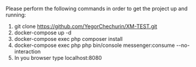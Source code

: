 Please perform the following commands in order to get the project up and running:

1) git clone https://github.com/YegorChechurin/XM-TEST.git
2) docker-compose up -d
3) docker-compose exec php composer install
4) docker-compose exec php php bin/console messenger:consume --no-interaction
5) In you browser type localhost:8080